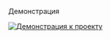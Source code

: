 Демонстрация

[![Демонстрация к проекту](https://github.com/kristinakrasnodubskaya/Memorina-colors-/raw/master/demon.jpg)](https://github.com/kristinakrasnodubskaya/Memorina-colors-/raw/master/demonstration.mp4)
